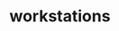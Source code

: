 # workstations

<!--
TODO: docker
TODO: json to attributes
TODO: timezone
TODO: locale
TODO: desktop clean
TODO: taskbar shortcuts
TODO: explorer options
TOOD: settings stage better name
TODO: vagrant lib
-->
